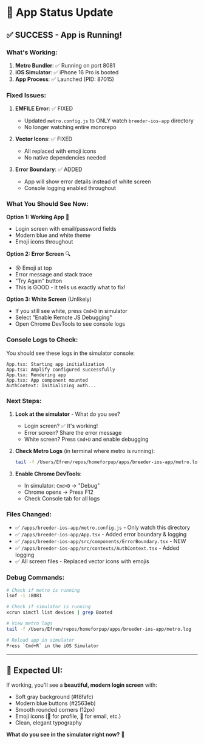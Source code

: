 # 🎉 App Status Update

## ✅ SUCCESS - App is Running!

### What's Working:
1. **Metro Bundler**: ✅ Running on port 8081
2. **iOS Simulator**: ✅ iPhone 16 Pro is booted
3. **App Process**: ✅ Launched (PID: 87015)

### Fixed Issues:
1. **EMFILE Error**: ✅ FIXED
   - Updated `metro.config.js` to ONLY watch `breeder-ios-app` directory
   - No longer watching entire monorepo
   
2. **Vector Icons**: ✅ FIXED  
   - All replaced with emoji icons
   - No native dependencies needed

3. **Error Boundary**: ✅ ADDED
   - App will show error details instead of white screen
   - Console logging enabled throughout

### What You Should See Now:

**Option 1: Working App** 🎯
- Login screen with email/password fields
- Modern blue and white theme
- Emoji icons throughout

**Option 2: Error Screen** 🔍
- 😵 Emoji at top
- Error message and stack trace
- "Try Again" button
- This is GOOD - it tells us exactly what to fix!

**Option 3: White Screen** (Unlikely)
- If you still see white, press `Cmd+D` in simulator
- Select "Enable Remote JS Debugging"
- Open Chrome DevTools to see console logs

### Console Logs to Check:

You should see these logs in the simulator console:
```
App.tsx: Starting app initialization
App.tsx: Amplify configured successfully  
App.tsx: Rendering app
App.tsx: App component mounted
AuthContext: Initializing auth...
```

### Next Steps:

1. **Look at the simulator** - What do you see?
   - Login screen? ✅ It's working!
   - Error screen? Share the error message
   - White screen? Press `Cmd+D` and enable debugging

2. **Check Metro Logs** (in terminal where metro is running):
   ```bash
   tail -f /Users/Efren/repos/homeforpup/apps/breeder-ios-app/metro.log
   ```

3. **Enable Chrome DevTools**:
   - In simulator: `Cmd+D` → "Debug"
   - Chrome opens → Press F12
   - Check Console tab for all logs

### Files Changed:
- ✅ `/apps/breeder-ios-app/metro.config.js` - Only watch this directory
- ✅ `/apps/breeder-ios-app/App.tsx` - Added error boundary & logging
- ✅ `/apps/breeder-ios-app/src/components/ErrorBoundary.tsx` - NEW
- ✅ `/apps/breeder-ios-app/src/contexts/AuthContext.tsx` - Added logging
- ✅ All screen files - Replaced vector icons with emojis

### Debug Commands:

```bash
# Check if metro is running
lsof -i :8081

# Check if simulator is running  
xcrun simctl list devices | grep Booted

# View metro logs
tail -f /Users/Efren/repos/homeforpup/apps/breeder-ios-app/metro.log

# Reload app in simulator
Press `Cmd+R` in the iOS Simulator
```

---

## 🎨 Expected UI:

If working, you'll see a **beautiful, modern login screen** with:
- Soft gray background (#f8fafc)
- Modern blue buttons (#2563eb)
- Smooth rounded corners (12px)
- Emoji icons (👤 for profile, 📧 for email, etc.)
- Clean, elegant typography

**What do you see in the simulator right now?** 👀

